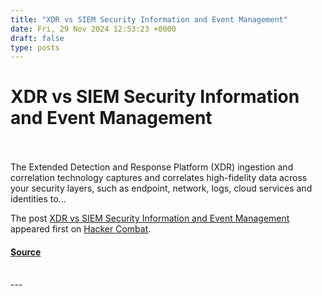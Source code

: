 ```yaml
---
title: "XDR vs SIEM Security Information and Event Management"
date: Fri, 29 Nov 2024 12:53:23 +0000
draft: false
type: posts
---
```

# XDR vs SIEM Security Information and Event Management

<br/>

<br/>
The Extended Detection and Response Platform (XDR) ingestion and correlation technology captures and correlates high-fidelity data across your security layers, such as endpoint, network, logs, cloud services and identities to...

The post [XDR vs SIEM Security Information and Event Management](https://www.hackercombat.com/xdr-vs-siem/) appeared first on [Hacker Combat](https://www.hackercombat.com).

#### [Source](https://www.hackercombat.com/xdr-vs-siem/)

<br/>
---
